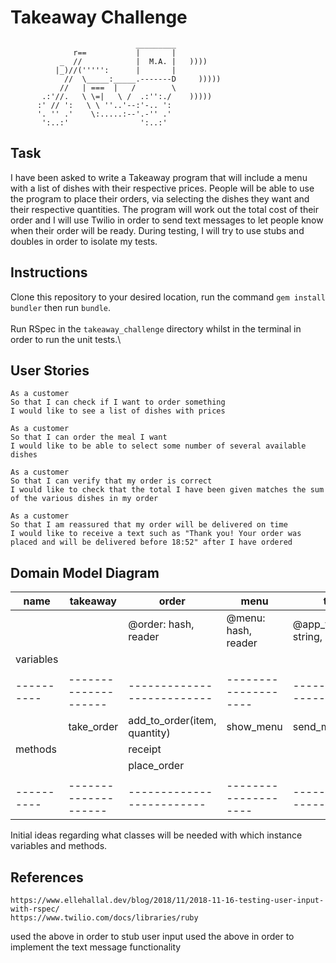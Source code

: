 # Takeaway Challenge
```
                            _________
              r==           |       |
           _  //            |  M.A. |   ))))
          |_)//(''''':      |       |
            //  \_____:_____.-------D     )))))
           //   | ===  |   /        \
       .:'//.   \ \=|   \ /  .:'':./    )))))
      :' // ':   \ \ ''..'--:'-.. ':
      '. '' .'    \:.....:--'.-'' .'
       ':..:'                ':..:'

 ```

## Task
I have been asked to write a Takeaway program that will include a menu with a list of dishes with their respective prices. People will be able to use the program to place their orders, via selecting the dishes they want and their respective quantities. The program will work out the total cost of their order and I will use Twilio in order to send text messages to let people know when their order will be ready. During testing, I will try to use stubs and doubles in order to isolate my tests.


## Instructions

Clone this repository to your desired location, run the command `gem install bundler` then run `bundle`.\
\
Run RSpec in the `takeaway_challenge` directory whilst in the terminal in order to run the unit tests.\

## User Stories
```
As a customer
So that I can check if I want to order something
I would like to see a list of dishes with prices

As a customer
So that I can order the meal I want
I would like to be able to select some number of several available dishes

As a customer
So that I can verify that my order is correct
I would like to check that the total I have been given matches the sum of the various dishes in my order

As a customer
So that I am reassured that my order will be delivered on time
I would like to receive a text such as "Thank you! Your order was placed and will be delivered before 18:52" after I have ordered
```

## Domain Model Diagram

| name      | takeaway                  | order                          | menu                      | twilio                    |
| ----------| -------------------- | ------------------------- | -------------------- | -------------------- | 
|           |                           | @order: hash, reader           | @menu: hash, reader       | @app_token: string, hidden|
| variables |                           |                                |                           |
|           |                           |                                |                           |                           |
| ----------| --------------------| -------------------------- | -------------------- | -------------------- |
|           | take_order                | add_to_order(item, quantity)   | show_menu                 | send_message(to)          |
| methods   |                           | receipt                        |                           |                           |
|           |                           | place_order                    |                           |                           |
|           |                           |                                |                           |                           |
| ----------| -------------------- | ------------------------- | -------------------- | -------------------- |

Initial ideas regarding what classes will be needed with which instance variables and methods.

## References
``` 
https://www.ellehallal.dev/blog/2018/11/2018-11-16-testing-user-input-with-rspec/
https://www.twilio.com/docs/libraries/ruby 
```
used the above in order to stub user input
used the above in order to implement the text message functionality

